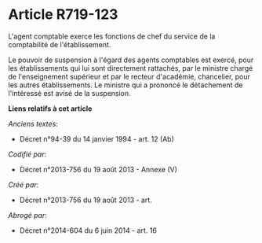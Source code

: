 # Article R719-123

L'agent comptable exerce les fonctions de chef du service de la comptabilité de l'établissement.

Le pouvoir de suspension à l'égard des agents comptables est exercé, pour les établissements qui lui sont directement
rattachés, par le ministre chargé de l'enseignement supérieur et par le recteur d'académie, chancelier, pour les autres
établissements. Le ministre qui a prononcé le détachement de l'intéressé est avisé de la suspension.

**Liens relatifs à cet article**

_Anciens textes_:

  - Décret n°94-39 du 14 janvier 1994 - art. 12 (Ab)

_Codifié par_:

  - Décret n°2013-756 du 19 août 2013 -  Annexe (V)

_Créé par_:

  - Décret n°2013-756 du 19 août 2013 - art.

_Abrogé par_:

  - Décret n°2014-604 du 6 juin 2014 - art. 16
